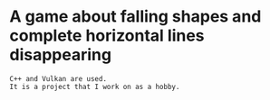 # A game about falling shapes and complete horizontal lines disappearing
    C++ and Vulkan are used.
    It is a project that I work on as a hobby.

